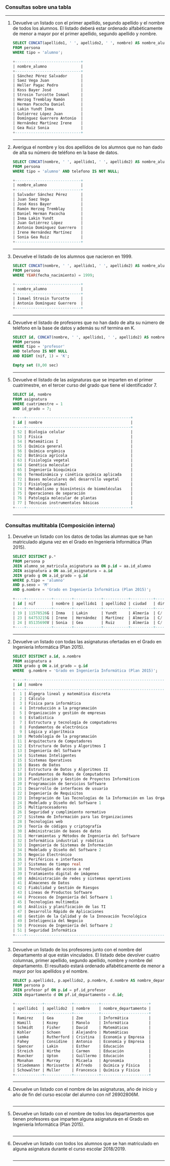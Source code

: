 ### Consultas sobre una tabla
---

1. Devuelve un listado con el primer apellido, segundo apellido y el nombre de todos los alumnos. El listado deberá estar ordenado alfabéticamente de menor a mayor por el primer apellido, segundo apellido y nombre.
    ```sql
    SELECT CONCAT(apellido1, ' ', apellido2, ' ', nombre) AS nombre_alumno
    FROM persona
    WHERE tipo = 'alumno';

    +-----------------------------+
    | nombre_alumno               |
    +-----------------------------+
    | Sánchez Pérez Salvador      |
    | Saez Vega Juan              |
    | Heller Pagac Pedro          |
    | Koss Bayer José             |
    | Strosin Turcotte Ismael     |
    | Herzog Tremblay Ramón       |
    | Herman Pacocha Daniel       |
    | Lakin Yundt Inma            |
    | Gutiérrez López Juan        |
    | Domínguez Guerrero Antonio  |
    | Hernández Martínez Irene    |
    | Gea Ruiz Sonia              |
    +-----------------------------+
    ```
    ---

2. Averigua el nombre y los dos apellidos de los alumnos que no han dado de alta su número de teléfono en la base de datos.
    ```sql
    SELECT CONCAT(nombre, ' ', apellido1, ' ', apellido2) AS nombre_alumno
    FROM persona
    WHERE tipo = 'alumno' AND telefono IS NOT NULL;

    +-----------------------------+
    | nombre_alumno               |
    +-----------------------------+
    | Salvador Sánchez Pérez      |
    | Juan Saez Vega              |
    | José Koss Bayer             |
    | Ramón Herzog Tremblay       |
    | Daniel Herman Pacocha       |
    | Inma Lakin Yundt            |
    | Juan Gutiérrez López        |
    | Antonio Domínguez Guerrero  |
    | Irene Hernández Martínez    |
    | Sonia Gea Ruiz              |
    +-----------------------------+
    ```
    ---

3. Devuelve el listado de los alumnos que nacieron en 1999.
    ```sql
    SELECT CONCAT(nombre, ' ', apellido1, ' ', apellido2) AS nombre_alumno
    FROM persona
    WHERE YEAR(fecha_nacimiento) = 1999;

    +-----------------------------+
    | nombre_alumno               |
    +-----------------------------+
    | Ismael Strosin Turcotte     |
    | Antonio Domínguez Guerrero  |
    +-----------------------------+

    ```
    ---

4. Devuelve el listado de profesores que no han dado de alta su número de teléfono en la base de datos y además su nif termina en K.
    ```sql
    SELECT id, CONCAT(nombre, ' ', apellido1, ' ', apellido2) AS nombre_profesor
    FROM persona
    WHERE tipo = 'profesor' 
    AND telefono IS NOT NULL 
    AND RIGHT (nif, 1) = 'K';

    Empty set (0,00 sec)
    ```
    ---

5. Devuelve el listado de las asignaturas que se imparten en el primer cuatrimestre, en el tercer curso del grado que tiene el identificador 7.
    ```sql
    SELECT id, nombre
    FROM asignatura
    WHERE cuatrimestre = 1 
    AND id_grado = 7;

    +----+----------------------------------------------+
    | id | nombre                                       |
    +----+----------------------------------------------+
    | 52 | Biologia celular                             |
    | 53 | Física                                       |
    | 54 | Matemáticas I                                |
    | 55 | Química general                              |
    | 56 | Química orgánica                             |
    | 62 | Botánica agrícola                            |
    | 63 | Fisiología vegetal                           |
    | 64 | Genética molecular                           |
    | 65 | Ingeniería bioquímica                        |
    | 66 | Termodinámica y cinética química aplicada    |
    | 72 | Bases moleculares del desarrollo vegetal     |
    | 73 | Fisiología animal                            |
    | 74 | Metabolismo y biosíntesis de biomoléculas    |
    | 75 | Operaciones de separación                    |
    | 76 | Patología molecular de plantas               |
    | 77 | Técnicas instrumentales básicas              |
    +----+----------------------------------------------+
    ```
    ---

### Consultas multitabla (Composición interna)
1. Devuelve un listado con los datos de todas las alumnas que se han matriculado alguna vez en el Grado en Ingeniería Informática (Plan 2015).
    ```sql
    SELECT DISTINCT p.*
    FROM persona p
    JOIN alumno_se_matricula_asignatura aa ON p.id = aa.id_alumno
    JOIN asignatura a ON aa.id_asignatura = a.id
    JOIN grado g ON a.id_grado = g.id
    WHERE p.tipo = 'alumno'
    AND p.sexo = 'M' 
    AND g.nombre = 'Grado en Ingeniería Informática (Plan 2015)';

    +----+-----------+--------+------------+-----------+----------+--------------------+-----------+------------------+------+--------+
    | id | nif       | nombre | apellido1  | apellido2 | ciudad   | direccion          | telefono  | fecha_nacimiento | sexo | tipo   |
    +----+-----------+--------+------------+-----------+----------+--------------------+-----------+------------------+------+--------+
    | 19 | 11578526G | Inma   | Lakin      | Yundt     | Almería  | C/ Picos de Europa | 678652431 | 1998-09-01       | M    | alumno |
    | 23 | 64753215G | Irene  | Hernández  | Martínez  | Almería  | C/ Zapillo         | 628452384 | 1996-03-12       | M    | alumno |
    | 24 | 85135690V | Sonia  | Gea        | Ruiz      | Almería  | C/ Mercurio        | 678812017 | 1995-04-13       | M    | alumno |
    +----+-----------+--------+------------+-----------+----------+--------------------+-----------+------------------+------+--------+

    ```
    ---
    
2. Devuelve un listado con todas las asignaturas ofertadas en el Grado en Ingeniería Informática (Plan 2015).
    ```sql
    SELECT DISTINCT a.id, a.nombre
    FROM asignatura a
    JOIN grado g ON a.id_grado = g.id
    WHERE  g.nombre = 'Grado en Ingeniería Informática (Plan 2015)';

    +----+---------------------------------------------------------------------------+
    | id | nombre                                                                    |
    +----+---------------------------------------------------------------------------+
    |  1 | Álgegra lineal y matemática discreta                                      |
    |  2 | Cálculo                                                                   |
    |  3 | Física para informática                                                   |
    |  4 | Introducción a la programación                                            |
    |  5 | Organización y gestión de empresas                                        |
    |  6 | Estadística                                                               |
    |  7 | Estructura y tecnología de computadores                                   |
    |  8 | Fundamentos de electrónica                                                |
    |  9 | Lógica y algorítmica                                                      |
    | 10 | Metodología de la programación                                            |
    | 11 | Arquitectura de Computadores                                              |
    | 12 | Estructura de Datos y Algoritmos I                                        |
    | 13 | Ingeniería del Software                                                   |
    | 14 | Sistemas Inteligentes                                                     |
    | 15 | Sistemas Operativos                                                       |
    | 16 | Bases de Datos                                                            |
    | 17 | Estructura de Datos y Algoritmos II                                       |
    | 18 | Fundamentos de Redes de Computadores                                      |
    | 19 | Planificación y Gestión de Proyectos Informáticos                         |
    | 20 | Programación de Servicios Software                                        |
    | 21 | Desarrollo de interfaces de usuario                                       |
    | 22 | Ingeniería de Requisitos                                                  |
    | 23 | Integración de las Tecnologías de la Información en las Organizaciones    |
    | 24 | Modelado y Diseño del Software 1                                          |
    | 25 | Multiprocesadores                                                         |
    | 26 | Seguridad y cumplimiento normativo                                        |
    | 27 | Sistema de Información para las Organizaciones                            |
    | 28 | Tecnologías web                                                           |
    | 29 | Teoría de códigos y criptografía                                          |
    | 30 | Administración de bases de datos                                          |
    | 31 | Herramientas y Métodos de Ingeniería del Software                         |
    | 32 | Informática industrial y robótica                                         |
    | 33 | Ingeniería de Sistemas de Información                                     |
    | 34 | Modelado y Diseño del Software 2                                          |
    | 35 | Negocio Electrónico                                                       |
    | 36 | Periféricos e interfaces                                                  |
    | 37 | Sistemas de tiempo real                                                   |
    | 38 | Tecnologías de acceso a red                                               |
    | 39 | Tratamiento digital de imágenes                                           |
    | 40 | Administración de redes y sistemas operativos                             |
    | 41 | Almacenes de Datos                                                        |
    | 42 | Fiabilidad y Gestión de Riesgos                                           |
    | 43 | Líneas de Productos Software                                              |
    | 44 | Procesos de Ingeniería del Software 1                                     |
    | 45 | Tecnologías multimedia                                                    |
    | 46 | Análisis y planificación de las TI                                        |
    | 47 | Desarrollo Rápido de Aplicaciones                                         |
    | 48 | Gestión de la Calidad y de la Innovación Tecnológica                      |
    | 49 | Inteligencia del Negocio                                                  |
    | 50 | Procesos de Ingeniería del Software 2                                     |
    | 51 | Seguridad Informática                                                     |
    +----+---------------------------------------------------------------------------+
    ```
    ---
    
3. Devuelve un listado de los profesores junto con el nombre del departamento al que están vinculados. El listado debe devolver cuatro columnas, primer apellido, segundo apellido, nombre y nombre del departamento. El resultado estará ordenado alfabéticamente de menor a mayor por los apellidos y el nombre.
    ```sql
    SELECT p.apellido1, p.apellido2, p.nombre, d.nombre AS nombre_departamento 
    FROM persona p
    JOIN profesor pf ON p.id = pf.id_profesor
    JOIN departamento d ON pf.id_departamento = d.id;

    +------------+------------+-----------+---------------------+
    | apellido1  | apellido2  | nombre    | nombre_departamento |
    +------------+------------+-----------+---------------------+
    | Ramirez    | Gea        | Zoe       | Informática         |
    | Hamill     | Kozey      | Manolo    | Informática         |
    | Schmidt    | Fisher     | David     | Matemáticas         |
    | Kohler     | Schoen     | Alejandro | Matemáticas         |
    | Lemke      | Rutherford | Cristina  | Economía y Empresa  |
    | Fahey      | Considine  | Antonio   | Economía y Empresa  |
    | Spencer    | Lakin      | Esther    | Educación           |
    | Streich    | Hirthe     | Carmen    | Educación           |
    | Ruecker    | Upton      | Guillermo | Educación           |
    | Monahan    | Murray     | Micaela   | Agronomía           |
    | Stiedemann | Morissette | Alfredo   | Química y Física    |
    | Schowalter | Muller     | Francesca | Química y Física    |
    +------------+------------+-----------+---------------------+
    ```
    ---
    
4. Devuelve un listado con el nombre de las asignaturas, año de inicio y año de fin del curso escolar del alumno con nif 26902806M.
    ```sql

    ```
    ---
    
5. Devuelve un listado con el nombre de todos los departamentos que tienen profesores que imparten alguna asignatura en el Grado en Ingeniería Informática (Plan 2015).
    ```sql

    ```
    ---
    
6. Devuelve un listado con todos los alumnos que se han matriculado en alguna asignatura durante el curso escolar 2018/2019.
    ```sql

    ```
    ---
    